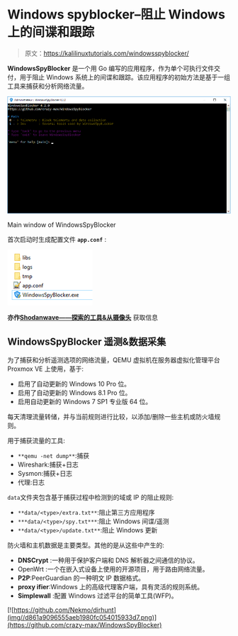 # Windows spyblocker–阻止 Windows 上的间谍和跟踪

> 原文：<https://kalilinuxtutorials.com/windowsspyblocker/>

**WindowsSpyBlocker** 是一个用 Go 编写的应用程序，作为单个可执行文件交付，用于阻止 Windows 系统上的间谍和跟踪。该应用程序的初始方法是基于一组工具来捕获和分析网络流量。

![Main window of WindowsSpyBlocker](img//a3e4f00e59a655744289e30f2c49751f.png)

Main window of WindowsSpyBlocker

首次启动时生成配置文件 **`app.conf`** :

![](img//5dd9e5aa5369b86d5f1c36b6eb445d09.png)

**亦作[Shodanwave——探索的工具&从摄像头](https://kalilinuxtutorials.com/shodanwave-exploring-information-cameras/)** 获取信息

## **WindowsSpyBlocker 遥测&数据采集**

为了捕获和分析遥测选项的网络流量，QEMU 虚拟机在服务器虚拟化管理平台 Proxmox VE 上使用，基于:

*   启用了自动更新的 Windows 10 Pro 位。
*   启用了自动更新的 Windows 8.1 Pro 位。
*   启用自动更新的 Windows 7 SP1 专业版 64 位。

每天清理流量转储，并与当前规则进行比较，以添加/删除一些主机或防火墙规则。

用于捕获流量的工具:

*   `**qemu -net dump**`:捕获
*   Wireshark:捕获+日志
*   Sysmon:捕获+日志
*   代理:日志

`data`文件夹包含基于捕获过程中检测到的域或 IP 的阻止规则:

*   `**data/<type>/extra.txt**`:阻止第三方应用程序
*   `***data/<type>/spy.txt***`:阻止 Windows 间谍/遥测
*   `**data/<type>/update.txt**`:阻止 Windows 更新

防火墙和主机数据是主要类型。其他的是从这些中产生的:

*   **DNSCrypt** :一种用于保护客户端和 DNS 解析器之间通信的协议。
*   OpenWrt :一个在嵌入式设备上使用的开源项目，用于路由网络流量。
*   **P2P**:PeerGuardian 的一种明文 IP 数据格式。
*   **proxy ifier**:Windows 上的高级代理客户端，具有灵活的规则系统。
*   **Simplewall** :配置 Windows 过滤平台的简单工具(WFP)。

[![https://github.com/Nekmo/dirhunt](img//d861a9096555aeb1980fc054015933d7.png)](https://github.com/crazy-max/WindowsSpyBlocker)
